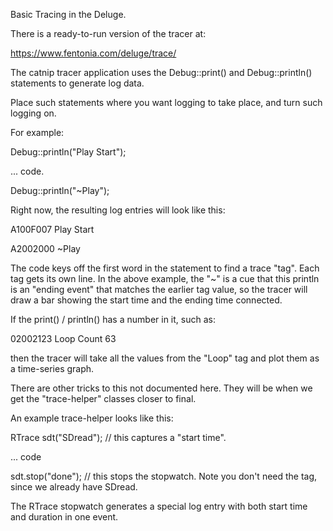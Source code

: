 Basic Tracing in the Deluge.

There is a ready-to-run version of the tracer at:

https://www.fentonia.com/deluge/trace/


The catnip tracer application uses the Debug::print() and Debug::println() statements to generate log data.

Place such statements where you want logging to take place, and turn such logging on.

For example:

Debug::println("Play Start");

... code.

Debug::println("~Play");

Right now, the resulting log entries will look like this:

A100F007 Play Start

A2002000 ~Play

The code keys off the first word in the statement to find a trace "tag". Each tag gets its own line.
In the above example, the "~" is a cue that this println is an "ending event" that matches the
earlier tag value, so the tracer will draw a bar showing the start time and the ending time connected.

If the print() / println() has a number in it, such as:

02002123 Loop Count 63

then the tracer will take all the values from the "Loop" tag and plot them as a time-series graph.

There are other tricks to this not documented here. They will be when we get the "trace-helper" classes closer to final.

An example trace-helper looks like this:

RTrace sdt("SDread"); // this captures a "start time".

... code

sdt.stop("done"); // this stops the stopwatch. Note you don't need the tag, since we already have SDread.

The RTrace stopwatch generates a special log entry with both start time and duration in one event.

